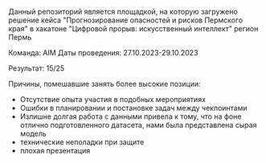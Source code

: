 
Данный репозиторий является площадкой, на которую загружено решение кейса "Прогнозирование опасностей и рисков Пермского края" в хакатоне "Цифровой прорыв: искусственный интеллект" регион Пермь

Команда: AIM
Даты проведения: 27.10.2023-29.10.2023

Результат: 15/25

Причины, помешавшие занять более высокие позиции:
 - Отсутствие опыта участия в подобных мероприятиях 
 - Ошибки в планировании и постановке задач между чекпоинтами
 - Излишне долгая работа с данными привела к тому, что на фоне отлично подготовленного датасета, нами была представлена сырая модель
 - технические неполадки при защите
 - плохая презентация


